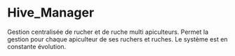 # Hive_Manager
Gestion centralisée de rucher et de ruche multi apiculteurs.
Permet la gestion pour chaque apiculteur de ses ruchers et ruches.
Le système est en constante évolution.
